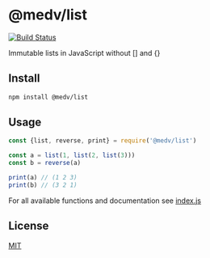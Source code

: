 # @medv/list

[![Build Status](https://travis-ci.org/antonmedv/list.svg?branch=master)](https://travis-ci.org/antonmedv/list)

Immutable lists in JavaScript without [] and {}

## Install

```bash
npm install @medv/list
```

## Usage

```js
const {list, reverse, print} = require('@medv/list')

const a = list(1, list(2, list(3)))
const b = reverse(a)

print(a) // (1 2 3)
print(b) // (3 2 1)
```

For all available functions and documentation see [index.js](./index.js)

## License

[MIT](./LICENSE)

